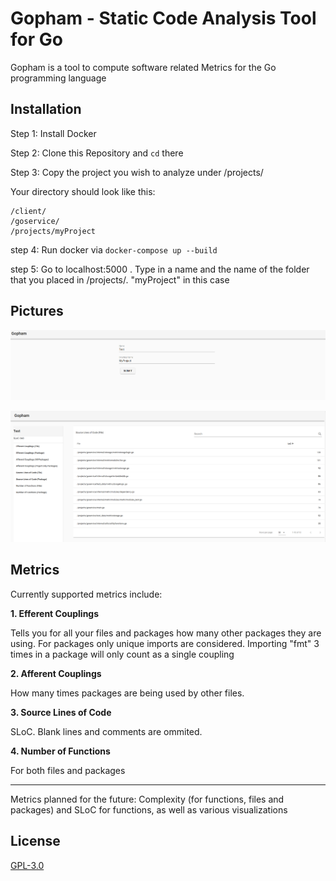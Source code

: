 # Gopham - Static Code Analysis Tool for Go

Gopham is a tool to compute software related Metrics for the Go programming language

## Installation

Step 1: Install Docker

Step 2: Clone this Repository and ```cd``` there

Step 3: Copy the project you wish to analyze under /projects/

Your directory should look like this:
```
/client/
/goservice/
/projects/myProject
```

step 4: Run docker via ```docker-compose up --build```

step 5: Go to localhost:5000 . Type in a name and the name of the folder that you placed in /projects/. 
"myProject" in this case

## Pictures

![Creating a new analysis](images/newana.PNG)

![Details page](images/metrics.PNG)

## Metrics

Currently supported metrics include:

**1. Efferent Couplings**

Tells you for all your files and packages how many other packages they are using. 
For packages only unique imports are considered. 
Importing "fmt" 3 times in a package will only count as a single coupling

**2. Afferent Couplings**

How many times packages are being used by other files. 

**3. Source Lines of Code**

SLoC. Blank lines and comments are ommited.

**4. Number of Functions**

For both files and packages

___

Metrics planned for the future: Complexity (for functions, files and packages) and SLoC for functions,
as well as various visualizations

## License
[GPL-3.0](https://www.gnu.org/licenses/gpl-3.0.en.html)
